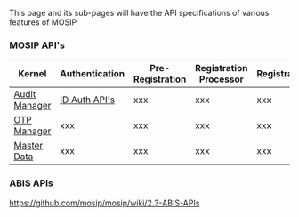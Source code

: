 This page and its sub-pages will have the API specifications of various features of MOSIP

### MOSIP API's
Kernel | Authentication | Pre-Registration | Registration Processor | Registration
-------|----------------|------------------|------------------------|-------------
[Audit Manager](https://github.com/mosip/mosip/wiki/2.1-Audit-Manager) | [ID Auth API's](https://github.com/mosip/mosip/wiki/2.4-ID-Authentication-APIs) | xxx | xxx | xxx
[OTP Manager](https://github.com/mosip/mosip/wiki/2.2-OTP-Manager) | xxx | xxx | xxx | xxx | xxx
[Master Data](https://github.com/mosip/mosip/wiki/2.3-Master-data-APIs) | xxx | xxx | xxx | xxx | xxx

### ABIS APIs

https://github.com/mosip/mosip/wiki/2.3-ABIS-APIs
